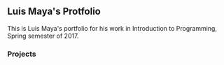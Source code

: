 ## Luis Maya's Protfolio

This is Luis Maya's portfolio for his work in Introduction to Programming, Spring semester of 2017.

### Projects
